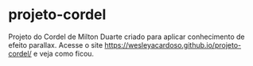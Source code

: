 # projeto-cordel
Projeto do Cordel de Milton Duarte criado para aplicar conhecimento de efeito parallax.
Acesse o site https://wesleyacardoso.github.io/projeto-cordel/ e veja como ficou.

